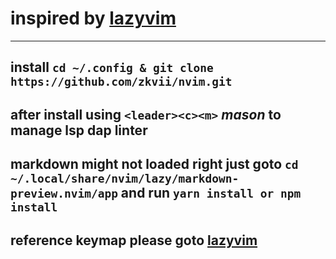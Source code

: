 # inspired by [lazyvim](https://github.com/folke/lazy.nvim)
---

## **install** `cd ~/.config & git clone https://github.com/zkvii/nvim.git`

## after install using `<leader><c><m>` *mason* to manage lsp dap linter

## markdown might not loaded right just goto `cd ~/.local/share/nvim/lazy/markdown-preview.nvim/app` and run `yarn install or npm install`

## reference keymap please goto [lazyvim](https://www.lazyvim.org/keymaps)
